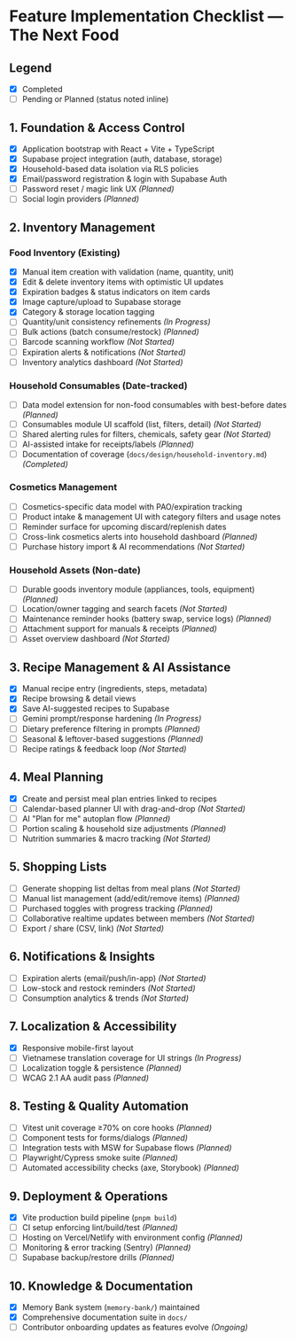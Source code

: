 # Feature Implementation Checklist — The Next Food

## Legend

- [x] Completed
- [ ] Pending or Planned (status noted inline)

## 1. Foundation & Access Control

- [x] Application bootstrap with React + Vite + TypeScript
- [x] Supabase project integration (auth, database, storage)
- [x] Household-based data isolation via RLS policies
- [x] Email/password registration & login with Supabase Auth
- [ ] Password reset / magic link UX _(Planned)_
- [ ] Social login providers _(Planned)_

## 2. Inventory Management

### Food Inventory (Existing)

- [x] Manual item creation with validation (name, quantity, unit)
- [x] Edit & delete inventory items with optimistic UI updates
- [x] Expiration badges & status indicators on item cards
- [x] Image capture/upload to Supabase storage
- [x] Category & storage location tagging
- [ ] Quantity/unit consistency refinements _(In Progress)_
- [ ] Bulk actions (batch consume/restock) _(Planned)_
- [ ] Barcode scanning workflow _(Not Started)_
- [ ] Expiration alerts & notifications _(Not Started)_
- [ ] Inventory analytics dashboard _(Not Started)_

### Household Consumables (Date-tracked)

- [ ] Data model extension for non-food consumables with best-before dates _(Planned)_
- [ ] Consumables module UI scaffold (list, filters, detail) _(Not Started)_
- [ ] Shared alerting rules for filters, chemicals, safety gear _(Not Started)_
- [ ] AI-assisted intake for receipts/labels _(Planned)_
- [ ] Documentation of coverage (`docs/design/household-inventory.md`) _(Completed)_

### Cosmetics Management

- [ ] Cosmetics-specific data model with PAO/expiration tracking
- [ ] Product intake & management UI with category filters and usage notes
- [ ] Reminder surface for upcoming discard/replenish dates
- [ ] Cross-link cosmetics alerts into household dashboard _(Planned)_
- [ ] Purchase history import & AI recommendations _(Not Started)_

### Household Assets (Non-date)

- [ ] Durable goods inventory module (appliances, tools, equipment) _(Planned)_
- [ ] Location/owner tagging and search facets _(Not Started)_
- [ ] Maintenance reminder hooks (battery swap, service logs) _(Planned)_
- [ ] Attachment support for manuals & receipts _(Planned)_
- [ ] Asset overview dashboard _(Not Started)_

## 3. Recipe Management & AI Assistance

- [x] Manual recipe entry (ingredients, steps, metadata)
- [x] Recipe browsing & detail views
- [x] Save AI-suggested recipes to Supabase
- [ ] Gemini prompt/response hardening _(In Progress)_
- [ ] Dietary preference filtering in prompts _(Planned)_
- [ ] Seasonal & leftover-based suggestions _(Planned)_
- [ ] Recipe ratings & feedback loop _(Not Started)_

## 4. Meal Planning

- [x] Create and persist meal plan entries linked to recipes
- [ ] Calendar-based planner UI with drag-and-drop _(Not Started)_
- [ ] AI "Plan for me" autoplan flow _(Planned)_
- [ ] Portion scaling & household size adjustments _(Planned)_
- [ ] Nutrition summaries & macro tracking _(Not Started)_

## 5. Shopping Lists

- [ ] Generate shopping list deltas from meal plans _(Not Started)_
- [ ] Manual list management (add/edit/remove items) _(Planned)_
- [ ] Purchased toggles with progress tracking _(Planned)_
- [ ] Collaborative realtime updates between members _(Not Started)_
- [ ] Export / share (CSV, link) _(Not Started)_

## 6. Notifications & Insights

- [ ] Expiration alerts (email/push/in-app) _(Not Started)_
- [ ] Low-stock and restock reminders _(Not Started)_
- [ ] Consumption analytics & trends _(Not Started)_

## 7. Localization & Accessibility

- [x] Responsive mobile-first layout
- [ ] Vietnamese translation coverage for UI strings _(In Progress)_
- [ ] Localization toggle & persistence _(Planned)_
- [ ] WCAG 2.1 AA audit pass _(Planned)_

## 8. Testing & Quality Automation

- [ ] Vitest unit coverage ≥70% on core hooks _(Planned)_
- [ ] Component tests for forms/dialogs _(Planned)_
- [ ] Integration tests with MSW for Supabase flows _(Planned)_
- [ ] Playwright/Cypress smoke suite _(Planned)_
- [ ] Automated accessibility checks (axe, Storybook) _(Planned)_

## 9. Deployment & Operations

- [x] Vite production build pipeline (`pnpm build`)
- [ ] CI setup enforcing lint/build/test _(Planned)_
- [ ] Hosting on Vercel/Netlify with environment config _(Planned)_
- [ ] Monitoring & error tracking (Sentry) _(Planned)_
- [ ] Supabase backup/restore drills _(Planned)_

## 10. Knowledge & Documentation

- [x] Memory Bank system (`memory-bank/`) maintained
- [x] Comprehensive documentation suite in `docs/`
- [ ] Contributor onboarding updates as features evolve _(Ongoing)_
